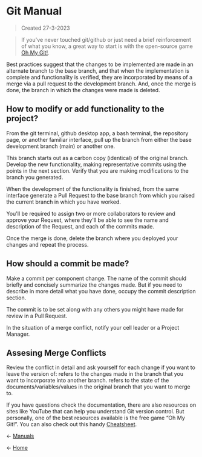 # Git Manual
> Created 27-3-2023

> If you've never touched git/github or just need a brief reinforcement of what you know, a great way to start is with the open-source game [Oh My Git!](https://ohmygit.org/).

Best practices suggest that the changes to be implemented are made in an alternate branch to the base branch, and that when the implementation is complete and functionality is verified, they are incorporated by means of a merge via a pull request to the development branch. And, once the merge is done, the branch in which the changes were made is deleted.

## How to modify or add functionality to the project?

From the git terminal, github desktop app, a bash terminal, the repository page, or another familiar interface, pull up the branch from either the base development branch (main) or another one.

This branch starts out as a carbon copy (identical) of the original branch.
Develop the new functionality, making representative commits using the points in the next section. Verify that you are making modifications to the branch you generated.

When the development of the functionality is finished, from the same interface generate a Pull Request to the base branch from which you raised the current branch in which you have worked.

You'll be required to assign two or more collaborators to review and approve your Request, where they'll be able to see the name and description of the Request, and each of the commits made.

Once the merge is done, delete the branch where you deployed your changes and repeat the process.

## How should a commit be made?

Make a commit per component change.
The name of the commit should briefly and concisely summarize the changes made. But if you need to describe in more detail what you have done, occupy the commit description section.

The commit is to be set along with any others you might have made for review in a Pull Request.

In the situation of a merge conflict, notify your cell leader or a Project Manager.

## Assesing Merge Conflicts

Review the conflict in detail and ask yourself for each change if you want to leave the version of:
<Incoming> refers to the changes made in the branch that you want to incorporate into another branch.
<Current> refers to the state of the documents/variables/values in the original branch that you want to merge to.

If you have questions check the documentation, there are also resources on sites like YouTube that can help you understand Git version control. But personally, one of the best resources available is the free game “Oh My Git!”. You can also check out this handy [Cheatsheet](https://danielkummer.github.io/git-flow-cheatsheet/).

← [Manuals](https://github.com/SFMBa01029956/TC3005B.502/tree/manuals)

← [Home](https://github.com/SFMBa01029956/TC3005B.502)
